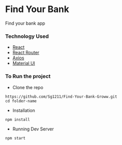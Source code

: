 # Find Your Bank

Find your bank app

### Technology Used

- [React](https://reactjs.org/)
- [React Router](https://github.com/reactjs/react-router)
- [Axios](https://github.com/axios/axios)
- [Material UI](https://mui.com/)

### To Run the project

- Clone the repo

```shell
https://github.com/Sg1211/Find-Your-Bank-Groww.git
cd folder-name
```

- Installation

```shell
npm install
```

- Running Dev Server

```shell
npm start
```
